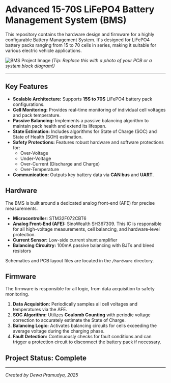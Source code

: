 # Advanced 15-70S LiFePO4 Battery Management System (BMS)

This repository contains the hardware design and firmware for a highly configurable Battery Management System. It's designed for LiFePO4 battery packs ranging from 15 to 70 cells in series, making it suitable for various electric vehicle applications.

![BMS Project Image](placeholder.png)
*(Tip: Replace this with a photo of your PCB or a system block diagram!)*

---

## Key Features
* **Scalable Architecture:** Supports **15S to 70S** LiFePO4 battery pack configurations.
* **Cell Monitoring:** Provides real-time monitoring of individual cell voltages and pack temperature.
* **Passive Balancing:** Implements a passive balancing algorithm to maintain pack health and extend its lifespan.
* **State Estimation:** Includes algorithms for State of Charge (SOC) and State of Health (SOH) estimation.
* **Safety Protections:** Features robust hardware and software protections for:
    * Over-Voltage
    * Under-Voltage
    * Over-Current (Discharge and Charge)
    * Over-Temperature
* **Communication:** Outputs key battery data via **CAN bus** and **UART**.

## Hardware
The BMS is built around a dedicated analog front-end (AFE) for precise measurements.

* **Microcontroller:** STM32F072CBT6
* **Analog Front-End (AFE):** SinoWealth SH367309. This IC is responsible for all high-voltage measurements, cell balancing, and hardware-level protection.
* **Current Sensor:** Low-side current shunt amplifier
* **Balancing Circuitry:** 100mA passive balancing with BJTs and bleed resistors

Schematics and PCB layout files are located in the `/hardware` directory.

## Firmware
The firmware is responsible for all logic, from data acquisition to safety monitoring.

1.  **Data Acquisition:** Periodically samples all cell voltages and temperatures via the AFE.
2.  **SOC Algorithm:** Utilizes **Coulomb Counting** with periodic voltage correction to accurately estimate the State of Charge.
3.  **Balancing Logic:** Activates balancing circuits for cells exceeding the average voltage during the charging phase.
4.  **Fault Detection:** Continuously checks for fault conditions and can trigger a protection circuit to disconnect the battery pack if necessary.

## Project Status: Complete
---
*Created by Dewa Pramudya, 2025*
